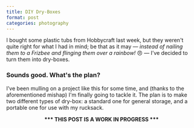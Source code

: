 ```yaml
---
title: DIY Dry-Boxes
format: post
categories: photography
---
```


I bought some plastic tubs from Hobbycraft last week, but they weren't quite right for what I had in mind; be that as it may — _instead of nailing them to a Frizbee and flinging them over a rainbow!_ 😠 — I’ve decided to turn them into dry-boxes.

### Sounds good. What's the plan? ###

I’ve been mulling on a project like this for some time, and (thanks to the aforementioned mishap) I'm finally going to tackle it. The plan is to make two different types of dry-box: a standard one for general storage, and a portable one for use with my rucksack.

<center>
<b>*** THIS POST IS A WORK IN PROGRESS ***</b>
</center>
